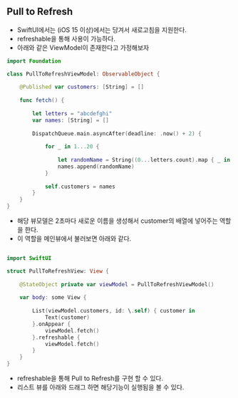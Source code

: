 ## Pull to Refresh

- SwiftUI에서는 (iOS 15 이상)에서는 당겨서 새로고침을 지원한다.
- refreshable을 통해 사용이 가능하다.
- 아래와 같은 ViewModel이 존재한다고 가정해보자

```swift 
import Foundation

class PullToRefreshViewModel: ObservableObject {
    
    @Published var customers: [String] = []
    
    func fetch() {
        
        let letters = "abcdefghi"
        var names: [String] = []
        
        DispatchQueue.main.asyncAfter(deadline: .now() + 2) {
            
            for _ in 1...20 {
                
                let randomName = String((0...letters.count).map { _ in letters.randomElement()! })
                names.append(randomName)
            }
            
            self.customers = names
        }
    }
}
```
- 해당 뷰모델은 2초마다 새로운 이름을 생성해서 customer의 배열에 넣어주는 역할을 한다.
- 이 역할을 메인뷰에서 불러보면 아래와 같다.

```swift 

import SwiftUI

struct PullToRefreshView: View {
    
    @StateObject private var viewModel = PullToRefreshViewModel()
    
    var body: some View {
       
        List(viewModel.customers, id: \.self) { customer in
            Text(customer)
        }.onAppear {
            viewModel.fetch()
        }.refreshable {
            viewModel.fetch()
        }
    }
}
```
- refreshable을 통해 Pull to Refresh를 구현 할 수 있다.
- 리스트 뷰를 아래와 드래그 하면 해당기능이 실행됨을 볼 수 있다.
